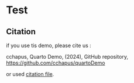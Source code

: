# Test 


## Citation

if you use tis demo, please cite us :

cchapus, Quarto Demo, (2024), GitHub repository, https://github.com/cchapus/quartoDemo

or used [citation file](CITATION.ctf).